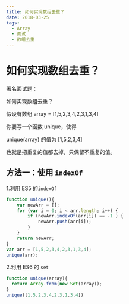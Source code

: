 ```yaml
---
title: 如何实现数组去重？
date: 2018-03-25
tags: 
  - Array
  - 面试
  - 数组去重
---
```


# 如何实现数组去重？



著名面试题：

如何实现数组去重？

假设有数组 array = [1,5,2,3,4,2,3,1,3,4]

你要写一个函数 unique，使得

unique(array) 的值为 [1,5,2,3,4]

也就是把重复的值都去掉，只保留不重复的值。

## 方法一：使用     `indexOf`

1.利用 ES5 的`indexOf`

```javascript
function unique(){
    var newArr = [];
    for (var i = 0; i < arr.length; i++) {
        if (newArr.indexOf(arr[i]) == -1 ) {
            newArr.push(arr[i]);
        }
    }
    return newArr;
}
var arr = [1,5,2,3,4,2,3,1,3,4];
unique(arr);

```

2.利用 ES6 的 `set`

```javascript
function unique(array){
  return Array.from(new Set(array));
}
unique([1,5,2,3,4,2,3,1,3,4])
```